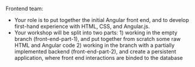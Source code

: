 Frontend team:

- Your role is to put together the initial Angular front end, and to develop first-hand experience with HTML, CSS, and Angular.js.
- Your workshop will be split into two parts: 1) working in the empty branch (front-end-part-1), and put together from scratch some raw HTML and Angular code 2) working in the branch with a partially implemented backend (front-end-part-2), and create a persistent application, where front end interactions are binded to the database
